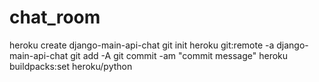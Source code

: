 # chat_room

heroku create django-main-api-chat
git init
heroku git:remote -a django-main-api-chat
git add -A
git commit -am "commit message"
heroku buildpacks:set heroku/python
